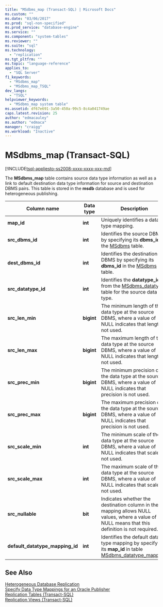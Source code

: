 ```yaml
---
title: "MSdbms_map (Transact-SQL) | Microsoft Docs"
ms.custom: ""
ms.date: "03/06/2017"
ms.prod: "sql-non-specified"
ms.prod_service: "database-engine"
ms.service: ""
ms.component: "system-tables"
ms.reviewer: ""
ms.suite: "sql"
ms.technology: 
  - "replication"
ms.tgt_pltfrm: ""
ms.topic: "language-reference"
applies_to: 
  - "SQL Server"
f1_keywords: 
  - "MSdbms_map"
  - "MSdbms_map_TSQL"
dev_langs: 
  - "TSQL"
helpviewer_keywords: 
  - "MSdbms_map system table"
ms.assetid: df67e691-3a50-450a-99c5-8c4a041749ae
caps.latest.revision: 25
author: "edmacauley"
ms.author: "edmaca"
manager: "craigg"
ms.workload: "Inactive"
---
```

# MSdbms_map (Transact-SQL)
[!INCLUDE[tsql-appliesto-ss2008-xxxx-xxxx-xxx-md](../../includes/tsql-appliesto-ss2008-xxxx-xxxx-xxx-md.md)]

  The **MSdbms_map** table contains source data type information as well as a link to default destination data type information for source and destination DBMS pairs. This table is stored in the **msdb** database and is used for heterogeneous publishing.  
  
|Column name|Data type|Description|  
|-----------------|---------------|-----------------|  
|**map_id**|**int**|Uniquely identifies a data type mapping.|  
|**src_dbms_id**|**int**|Identifies the source DBMS by specifying its **dbms_id** in the [MSdbms](../../relational-databases/system-tables/msdbms-transact-sql.md) table.|  
|**dest_dbms_id**|**int**|Identifies the destination DBMS by specifying its **dbms_id** in the [MSdbms](../../relational-databases/system-tables/msdbms-transact-sql.md) table.|  
|**src_datatype_id**|**int**|Identifies the **datatype_id** from the [MSdbms_datatype](../../relational-databases/system-tables/msdbms-datatype-transact-sql.md) table for the source data type.|  
|**src_len_min**|**bigint**|The minimum length of the data type at the source DBMS, where a value of NULL indicates that length is not used.|  
|**src_len_max**|**bigint**|The maximum length of the data type at the source DBMS, where a value of NULL indicates that length is not used.|  
|**src_prec_min**|**bigint**|The minimum precision of the data type at the source DBMS, where a value of NULL indicates that precision is not used.|  
|**src_prec_max**|**bigint**|The maximum precision of the data type at the source DBMS, where a value of NULL indicates that precision is not used.|  
|**src_scale_min**|**int**|The minimum scale of the data type at the source DBMS, where a value of NULL indicates that scale is not used.|  
|**src_scale_max**|**int**|The maximum scale of the data type at the source DBMS, where a value of NULL indicates that scale is not used.|  
|**src_nullable**|**bit**|Indicates whether the destination column in the mapping allows NULL values, where a value of NULL means that this definition is not required.|  
|**default_datatype_mapping_id**|**int**|Identifies the default data type mapping by specifying its **map_id** in table [MSdbms_datatype_mapping](../../relational-databases/system-tables/msdbms-datatype-mapping-transact-sql.md).|  
  
## See Also  
 [Heterogeneous Database Replication](../../relational-databases/replication/non-sql/heterogeneous-database-replication.md)   
 [Specify Data Type Mappings for an Oracle Publisher](../../relational-databases/replication/publish/specify-data-type-mappings-for-an-oracle-publisher.md)   
 [Replication Tables &#40;Transact-SQL&#41;](../../relational-databases/system-tables/replication-tables-transact-sql.md)   
 [Replication Views &#40;Transact-SQL&#41;](../../relational-databases/system-views/replication-views-transact-sql.md)  
  
  
